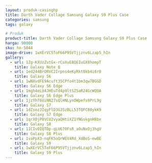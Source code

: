 ```yaml
---
layout: produk-casinghp
title: Darth Vader Collage Samsung Galaxy S9 Plus Case
categories: samsung
tags: galaxy

# Produk
product-title: Darth Vader Collage Samsung Galaxy S9 Plus Case
harga: 90000
sku: hn-5044
image-drive: 1wXErVC5ToF66P95VTjjznv6Lzap5_hIn
gallery:
  - url: 1Zg-KXUzZutGx-rCoXuE8QEIuGX8hompT
    title: Galaxy Note 8
  - url: 1ed244BrORVC2Irpns4eKyRkt8kb4i6r0
    title: Galaxy S6
  - url: 1wNXvdFE9Acuft35CPfo4t1bm3qw7BGGD
    title: Galaxy S6 Edge
  - url: 1mgh4eLU4JHEuTd4p9ltSZ5aR24GcWQOA
    title: Galaxy S6 Edge Plus
  - url: 1jzYhT6UiNN27sQlHNLynOWpefs9PrL9g
    title: Galaxy S7
  - url: 1dZsoz3IqyFlD3G3SzBLL53TQFC80ykK9
    title: Galaxy S7 Edge
  - url: 1qrX0jP0VCU2vyaQHtiXZ1YNGskgnH8bx
    title: Galaxy S8
  - url: 11CIsOIQTDp-qLU670FsR_a0uNxOj3hgV
    title: Galaxy S8 Plus
  - url: 1vaPpX3-nqFK5oQrWEV4Rd_XdBoS-ewBE
    title: Galaxy S9
  - url: 1wXErVC5ToF66P95VTjjznv6Lzap5_hIn
    title: Galaxy S9 Plus
---
```

